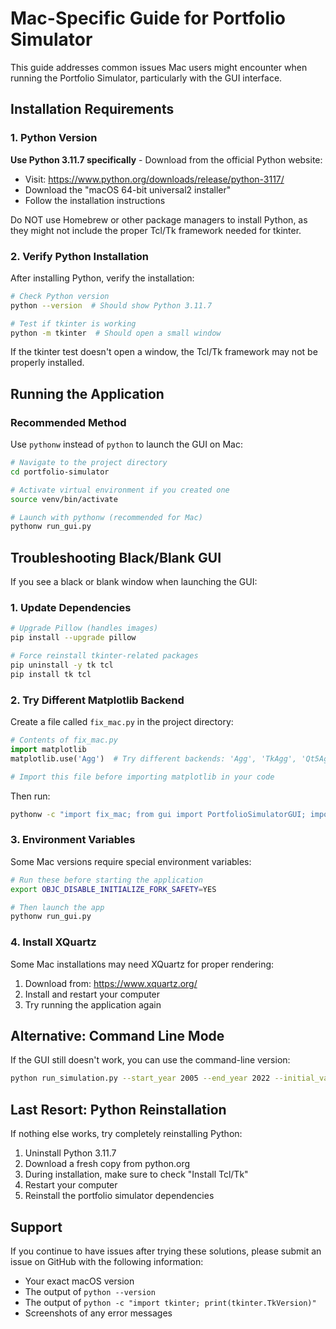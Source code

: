 # Mac-Specific Guide for Portfolio Simulator

This guide addresses common issues Mac users might encounter when running the Portfolio Simulator, particularly with the GUI interface.

## Installation Requirements

### 1. Python Version

**Use Python 3.11.7 specifically** - Download from the official Python website:
- Visit: https://www.python.org/downloads/release/python-3117/
- Download the "macOS 64-bit universal2 installer"
- Follow the installation instructions

Do NOT use Homebrew or other package managers to install Python, as they might not include the proper Tcl/Tk framework needed for tkinter.

### 2. Verify Python Installation

After installing Python, verify the installation:

```bash
# Check Python version
python --version  # Should show Python 3.11.7

# Test if tkinter is working
python -m tkinter  # Should open a small window
```

If the tkinter test doesn't open a window, the Tcl/Tk framework may not be properly installed.

## Running the Application

### Recommended Method

Use `pythonw` instead of `python` to launch the GUI on Mac:

```bash
# Navigate to the project directory
cd portfolio-simulator

# Activate virtual environment if you created one
source venv/bin/activate

# Launch with pythonw (recommended for Mac)
pythonw run_gui.py
```

## Troubleshooting Black/Blank GUI

If you see a black or blank window when launching the GUI:

### 1. Update Dependencies

```bash
# Upgrade Pillow (handles images)
pip install --upgrade pillow

# Force reinstall tkinter-related packages
pip uninstall -y tk tcl
pip install tk tcl
```

### 2. Try Different Matplotlib Backend

Create a file called `fix_mac.py` in the project directory:

```python
# Contents of fix_mac.py
import matplotlib
matplotlib.use('Agg')  # Try different backends: 'Agg', 'TkAgg', 'Qt5Agg'

# Import this file before importing matplotlib in your code
```

Then run:
```bash
pythonw -c "import fix_mac; from gui import PortfolioSimulatorGUI; import tkinter as tk; root = tk.Tk(); app = PortfolioSimulatorGUI(root); root.mainloop()"
```

### 3. Environment Variables

Some Mac versions require special environment variables:

```bash
# Run these before starting the application
export OBJC_DISABLE_INITIALIZE_FORK_SAFETY=YES

# Then launch the app
pythonw run_gui.py
```

### 4. Install XQuartz

Some Mac installations may need XQuartz for proper rendering:

1. Download from: https://www.xquartz.org/
2. Install and restart your computer
3. Try running the application again

## Alternative: Command Line Mode

If the GUI still doesn't work, you can use the command-line version:

```bash
python run_simulation.py --start_year 2005 --end_year 2022 --initial_value 1000000
```

## Last Resort: Python Reinstallation

If nothing else works, try completely reinstalling Python:

1. Uninstall Python 3.11.7
2. Download a fresh copy from python.org
3. During installation, make sure to check "Install Tcl/Tk"
4. Restart your computer
5. Reinstall the portfolio simulator dependencies

## Support

If you continue to have issues after trying these solutions, please submit an issue on GitHub with the following information:
- Your exact macOS version
- The output of `python --version`
- The output of `python -c "import tkinter; print(tkinter.TkVersion)"`
- Screenshots of any error messages 